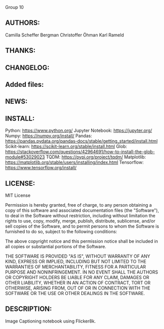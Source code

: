 Group 10

AUTHORS:
-
Camilla Scheffer Bergman
Christoffer Öhman
Karl Rameld

THANKS:
- 

CHANGELOG:
-


Added files:
-

NEWS:
-

INSTALL:
-
Python: https://www.python.org/
Jupyter Notebook: https://jupyter.org/
Numpy: https://numpy.org/install/
Pandas: https://pandas.pydata.org/pandas-docs/stable/getting_started/install.html
Scikit-learn: https://scikit-learn.org/stable/install.html
Glob: https://stackoverflow.com/questions/42964691/how-to-install-the-glob-module#53029023
TQDM: https://pypi.org/project/tqdm/
Matplotlib: https://matplotlib.org/stable/users/installing/index.html
Tensorflow: https://www.tensorflow.org/install/

LICENSE:
-
MIT License

Permission is hereby granted, free of charge, to any person obtaining a copy
of this software and associated documentation files (the "Software"), to deal
in the Software without restriction, including without limitation the rights
to use, copy, modify, merge, publish, distribute, sublicense, and/or sell
copies of the Software, and to permit persons to whom the Software is
furnished to do so, subject to the following conditions:

The above copyright notice and this permission notice shall be included in all
copies or substantial portions of the Software.

THE SOFTWARE IS PROVIDED "AS IS", WITHOUT WARRANTY OF ANY KIND, EXPRESS OR
IMPLIED, INCLUDING BUT NOT LIMITED TO THE WARRANTIES OF MERCHANTABILITY,
FITNESS FOR A PARTICULAR PURPOSE AND NONINFRINGEMENT. IN NO EVENT SHALL THE
AUTHORS OR COPYRIGHT HOLDERS BE LIABLE FOR ANY CLAIM, DAMAGES OR OTHER
LIABILITY, WHETHER IN AN ACTION OF CONTRACT, TORT OR OTHERWISE, ARISING FROM,
OUT OF OR IN CONNECTION WITH THE SOFTWARE OR THE USE OR OTHER DEALINGS IN THE
SOFTWARE.

DESCRIPTION:
-
Image Captioning notebook using Flicker8k.